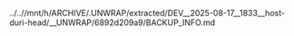 ../..//mnt/h/ARCHIVE/.UNWRAP/extracted/DEV__2025-08-17__1833__host-duri-head/__UNWRAP/6892d209a9/BACKUP_INFO.md